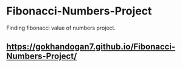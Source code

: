 # Fibonacci-Numbers-Project
Finding fibonacci value of numbers project. 
## https://gokhandogan7.github.io/Fibonacci-Numbers-Project/
